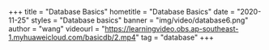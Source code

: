 +++
    title = "Database Basics"
    hometitle = "Database Basics"
    date = "2020-11-25"
    styles = "Database basics"
    banner = "img/video/database6.png"
    author = "wang"
    videourl = "https://learningvideo.obs.ap-southeast-1.myhuaweicloud.com/basicdb/2.mp4" 
    tag = "database"
+++